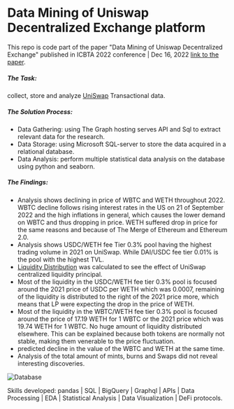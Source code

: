 # Data Mining of Uniswap Decentralized Exchange platform

This repo is code part of the paper "Data Mining of Uniswap Decentralized Exchange" published in ICBTA 2022 conference | Dec 16, 2022 [link to the paper](https://camps.aptaracorp.com/ACM_PMS/PMS/ACM/ICBTA2022/4/bb7bada9-9e86-11ed-a76e-16bb50361d1f/OUT/icbta2022-4.html).

##### The Task:

collect, store and analyze [UniSwap](https://uniswap.org/) Transactional data.

##### The Solution Process:

- Data Gathering: using The Graph hosting serves API and Sql to extract relevant data for the research.
- Data Storage: using Microsoft SQL-server to store the data acquired in a relational database.
- Data Analysis: perform multiple statistical data analysis on the database using python and seaborn. 

##### The Findings:

- Analysis shows declining in price of WBTC and WETH throughout 2022. WBTC decline follows rising interest rates in the US on 21 of September 2022 and the high inflations in general, which causes the lower demand on WBTC and thus dropping in price. WETH suffered drop in price for the same reasons and because of The Merge of Ethereum and Ethereum 2.0.
- Analysis shows USDC/WETH fee Tier 0.3% pool having the highest trading volume in 2021 on UniSwap. While DAI/USDC fee tier 0.01% is the pool with the highest TVL.
- [Liquidity Distribution](https://github.com/FaresGh1997/UniswapV3_DM/blob/main/Source%20Code/LD.ipynb) was calculated to see the effect of UniSwap centralized liquidity principal.
- Most of the liquidity in the USDC/WETH fee tier 0.3% pool is focused around the 2021 price of USDC per WETH which was 0.0007, remaining of the liquidity is distributed to the right of the 2021 price more, which means that LP were expecting the drop in the price of WETH.
- Most of the liquidity in the WBTC/WETH fee tier 0.3% pool is focused around the price of 17.19 WETH for 1 WBTC or the 2021 price which was 19.74 WETH for 1 WBTC. No huge amount of liquidity distributed elsewhere. This can be explained because both tokens are normally not stable, making them venerable to the price fluctuation.
- predicted decline in the value of the WBTC and WETH at the same time.
- Analysis of the total amount of mints, burns and Swaps did not reveal interesting discoveries.

![Database](https://github.com/FaresGh1997/UniswapV3_DM/assets/114985388/83baea0d-6ee6-4595-b83c-742733f8781c)

Skills developed: pandas | SQL | BigQuery | Graphql | APIs | Data Processing | EDA | Statistical Analysis | Data Visualization | DeFi protocols.




